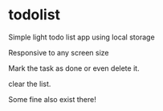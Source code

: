 # todolist
Simple light todo list app using local storage

Responsive to any screen size

Mark the task as done or even delete it.

clear the list.

Some fine also exist there!

